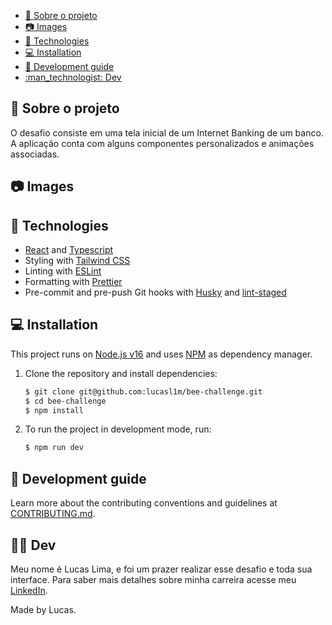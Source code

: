 - [:bank: Sobre o projeto](#bank-sobre-o-projeto)
- [:camera: Images](#camera-images)
- [:wrench: Technologies](#wrench-technologies)
- [:computer: Installation](#computer-installation)
- [:ledger: Development guide](#ledger-development-guide)
- [:man\_technologist: Dev](#man_technologist-dev)

## :bank: Sobre o projeto

O desafio consiste em uma tela inicial de um Internet Banking de um banco. A aplicação conta com alguns componentes personalizados e animações associadas.

## :camera: Images

## :wrench: Technologies

- [React](https://reactjs.org/) and [Typescript](https://www.typescriptlang.org/)
- Styling with [Tailwind CSS](https://www.tailwindcss.com)
- Linting with [ESLint](https://eslint.org/)
- Formatting with [Prettier](https://prettier.io/)
- Pre-commit and pre-push Git hooks with [Husky](https://github.com/typicode/husky) and [lint-staged](https://github.com/okonet/lint-staged)

## :computer: Installation

This project runs on [Node.js v16](https://nodejs.org/) and uses [NPM](https://www.npmjs.com/) as dependency manager.

1. Clone the repository and install dependencies:

   ```bash
   $ git clone git@github.com:lucasl1m/bee-challenge.git
   $ cd bee-challenge
   $ npm install
   ```

2. To run the project in development mode, run:

   ```bash
   $ npm run dev
   ```

## :ledger: Development guide

Learn more about the contributing conventions and guidelines at [CONTRIBUTING.md](./CONTRIBUTING.md).

## :man_technologist: Dev

Meu nome é Lucas Lima, e foi um prazer realizar esse desafio e toda sua interface.
Para saber mais detalhes sobre minha carreira acesse meu [LinkedIn](https://www.linkedin.com/in/lucasarl1m/).

Made by Lucas.

